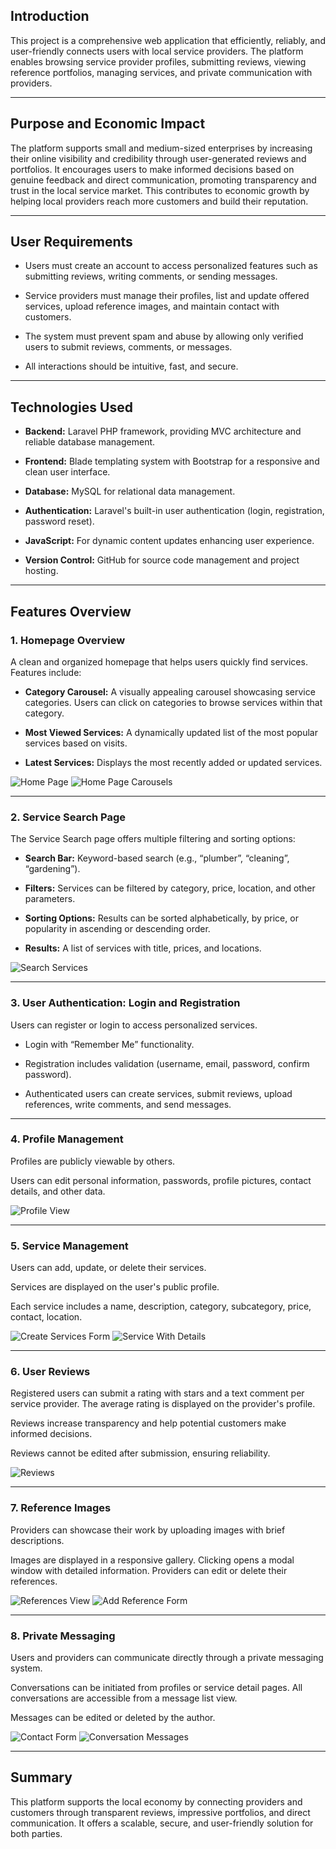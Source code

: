 ## Introduction

This project is a comprehensive web application that efficiently, reliably, and user-friendly connects users with local service providers. The platform enables browsing service provider profiles, submitting reviews, viewing reference portfolios, managing services, and private communication with providers.

---

## Purpose and Economic Impact

The platform supports small and medium-sized enterprises by increasing their online visibility and credibility through user-generated reviews and portfolios. It encourages users to make informed decisions based on genuine feedback and direct communication, promoting transparency and trust in the local service market. This contributes to economic growth by helping local providers reach more customers and build their reputation.

---

## User Requirements

- Users must create an account to access personalized features such as submitting reviews, writing comments, or sending messages.

- Service providers must manage their profiles, list and update offered services, upload reference images, and maintain contact with customers.

- The system must prevent spam and abuse by allowing only verified users to submit reviews, comments, or messages.

- All interactions should be intuitive, fast, and secure.

---

## Technologies Used

- **Backend:** Laravel PHP framework, providing MVC architecture and reliable database management.

- **Frontend:** Blade templating system with Bootstrap for a responsive and clean user interface.

- **Database:** MySQL for relational data management.

- **Authentication:** Laravel's built-in user authentication (login, registration, password reset).

- **JavaScript:** For dynamic content updates enhancing user experience.

- **Version Control:** GitHub for source code management and project hosting.

---

## Features Overview

### 1. Homepage Overview  

A clean and organized homepage that helps users quickly find services. Features include:

- **Category Carousel:** A visually appealing carousel showcasing service categories. Users can click on categories to browse services within that category.

- **Most Viewed Services:** A dynamically updated list of the most popular services based on visits.

- **Latest Services:** Displays the most recently added or updated services.

![Home Page](https://github.com/user-attachments/assets/a64d4ed5-db9d-4c06-92b2-8ee60abf5f66)
![Home Page Carousels](https://github.com/user-attachments/assets/bb4465af-5641-4c91-8930-1b4663470501)

---

### 2. Service Search Page  

The Service Search page offers multiple filtering and sorting options:

- **Search Bar:** Keyword-based search (e.g., “plumber”, “cleaning”, “gardening”).

- **Filters:** Services can be filtered by category, price, location, and other parameters.

- **Sorting Options:** Results can be sorted alphabetically, by price, or popularity in ascending or descending order.

- **Results:** A list of services with title, prices, and locations.

![Search Services](https://github.com/user-attachments/assets/776472b7-3044-4060-8dad-a380fbbac450)

---

### 3. User Authentication: Login and Registration  

Users can register or login to access personalized services.

- Login with “Remember Me” functionality.

- Registration includes validation (username, email, password, confirm password).

- Authenticated users can create services, submit reviews, upload references, write comments, and send messages.

---

### 4. Profile Management  

Profiles are publicly viewable by others.

Users can edit personal information, passwords, profile pictures, contact details, and other data.

![Profile View](https://github.com/user-attachments/assets/d51be899-aa46-4fa1-9270-132287c42136)

---

### 5. Service Management  

Users can add, update, or delete their services.

Services are displayed on the user's public profile.

Each service includes a name, description, category, subcategory, price, contact, location.

![Create Services Form](https://github.com/user-attachments/assets/069c53d5-ff36-4abf-939a-bc8313983a41)
![Service With Details](https://github.com/user-attachments/assets/da2eec08-1c87-4ca3-89fe-61ad13cf9976)

---

### 6. User Reviews  

Registered users can submit a rating with stars and a text comment per service provider. The average rating is displayed on the provider's profile.

Reviews increase transparency and help potential customers make informed decisions.

Reviews cannot be edited after submission, ensuring reliability.

![Reviews](https://github.com/user-attachments/assets/37e237f6-4990-4925-82af-5b6d36135cce)

---

### 7. Reference Images 

Providers can showcase their work by uploading images with brief descriptions.

Images are displayed in a responsive gallery. Clicking opens a modal window with detailed information. Providers can edit or delete their references.

![References View](https://github.com/user-attachments/assets/6221b08c-48ef-4cf9-8399-ee6e7ae91062)
![Add Reference Form](https://github.com/user-attachments/assets/ad553375-d5b1-4282-8470-748fa99c3c02)

---

### 8. Private Messaging  

Users and providers can communicate directly through a private messaging system.

Conversations can be initiated from profiles or service detail pages. All conversations are accessible from a message list view.

Messages can be edited or deleted by the author.

![Contact Form](https://github.com/user-attachments/assets/f95763ed-3341-4fbe-95cb-6489955d1e2a)
![Conversation Messages](https://github.com/user-attachments/assets/b301c9ec-5580-40b6-b33b-2c8ee1224698)

---

## Summary

This platform supports the local economy by connecting providers and customers through transparent reviews, impressive portfolios, and direct communication. It offers a scalable, secure, and user-friendly solution for both parties.